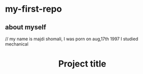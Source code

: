# my-first-repo
## about myself
// my name is majdi shomali, I was porn on aug,17th 1997 I studied mechanical
<h1 align="center">Project title</h1>
